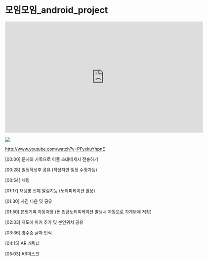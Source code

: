 # 모임모임_android_project


<iframe width="640" height="360" src="https://www.youtube.com/embed/PFyxkuYhpnE" frameborder="0" gesture="media" allowfullscreen=""></iframe>




[![](http://img.youtube.com/vi/PFyxkuYhpnE/0.jpg)](http://www.youtube.com/watch?v=PFyxkuYhpnE "")


http://www.youtube.com/watch?v=PFyxkuYhpnE

[00:00] 문자와 카톡으로 어플 초대메세지 전송하기


[00:28] 일정작성후 공유 (작성자만 일정 수정가능)


[00:54] 채팅


[01:17] 채팅방 전체 알림기능 (노티피케이션 활용)


[01:30] 사진 다운 및 공유


[01:50] 은행기록 자동저장 (돈 입금노티피케이션 발생시 자동으로 가계부에 저장)


[02:33] 지도에 마커 추가 및 본인위치 공유


[03:36] 영수증 글자 인식


[04:15] AR 캐릭터


[05:03] AR마스크


